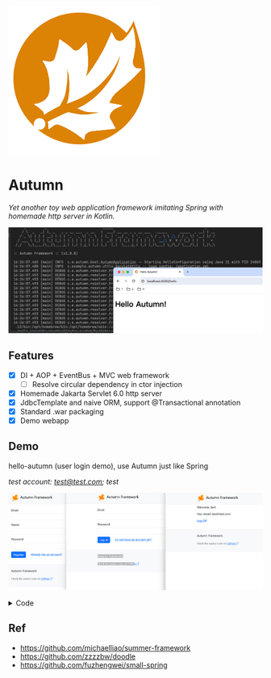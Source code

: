<img src="https://raw.githubusercontent.com/NuclearMissile/Autumn/master/autumn.png" width="300"> 

# Autumn

_Yet another toy web application framework imitating Spring with homemade http server in Kotlin._

![](screenshot.png)

## Features

- [x] DI + AOP + EventBus + MVC web framework
    - [ ] Resolve circular dependency in ctor injection
- [x] Homemade Jakarta Servlet 6.0 http server
- [x] JdbcTemplate and naive ORM, support @Transactional annotation
- [x] Standard .war packaging
- [x] Demo webapp

## Demo

hello-autumn (user login demo), use Autumn just like Spring

_test account: test@test.com; test_

![](login-demo.png)

<details>

<summary>Code</summary>

```kotlin
// Main.kt
@Controller
class IndexController(
    @Autowired private val userService: UserService,
    @Autowired private val eventBus: EventBus,
) {
    companion object {
        const val USER_SESSION_KEY = "USER_SESSION_KEY"
    }

    @PostConstruct
    fun init() {
        // @Transactional proxy of UserService injected
        assert(userService.javaClass != UserService::class.java)
    }

    @Get("/")
    fun index(session: HttpSession): ModelAndView {
        val user = session.getAttribute(USER_SESSION_KEY)
        return if (user == null)
            ModelAndView("redirect:/login") else ModelAndView("/index.ftl", mapOf("user" to user))
    }

    @Get("/register")
    fun register(session: HttpSession): ModelAndView {
        val user = session.getAttribute(USER_SESSION_KEY)
        return if (user == null)
            ModelAndView("/register.ftl") else ModelAndView("redirect:/")
    }

    @Post("/register")
    fun register(
        @RequestParam email: String, @RequestParam name: String, @RequestParam password: String
    ): ModelAndView {
        return if (userService.register(email, name, password) != null)
            ModelAndView("redirect:/login")
        else
            ModelAndView("/register.ftl", mapOf("error" to "$email already registered"))
    }

    @Get("/login")
    fun login(session: HttpSession): ModelAndView {
        val user = session.getAttribute(USER_SESSION_KEY)
        return if (user == null)
            ModelAndView("/login.ftl") else ModelAndView("redirect:/")
    }

    @Post("/login")
    fun login(@RequestParam email: String, @RequestParam password: String, session: HttpSession): ModelAndView {
        val user = userService.login(email, password)
            ?: return ModelAndView("/login.ftl", mapOf("error" to "email or password is incorrect"))
        session.setAttribute(USER_SESSION_KEY, user)
        eventBus.post(LoginEvent(user))
        return ModelAndView("redirect:/")
    }

    @Get("/logoff")
    fun logoff(session: HttpSession): String {
        session.removeAttribute(USER_SESSION_KEY)
        return "redirect:/login"
    }
}

// UserService.kt
@Entity
@Table(name = "users")
data class User(
    @Id
    @GeneratedValue(strategy = GenerationType.IDENTITY)
    @Column(nullable = false, updatable = false)
    var id: Long,
    @Column(nullable = false, unique = true)
    var email: String,
    @Column(nullable = false)
    var name: String,
    @Column(name = "pwd_salt", nullable = false)
    val pwdSalt: String,
    @Column(name = "pwd_hash", nullable = false)
    val pwdHash: String,
)

@Component
@Transactional
class UserService(@Autowired val naiveOrm: NaiveOrm) {
    companion object {
        const val CREATE_USERS = "CREATE TABLE IF NOT EXISTS users (id INTEGER PRIMARY KEY AUTOINCREMENT, " +
                "email TEXT NOT NULL UNIQUE, name TEXT NOT NULL, pwd_salt TEXT NOT NULL, pwd_hash TEXT NOT NULL);"
    }

    @PostConstruct
    fun init() {
        naiveOrm.jdbcTemplate.update(CREATE_USERS)
        register("test@test.com", "test", "test")
    }

    fun getUserByEmail(email: String): User? {
        return naiveOrm.selectFrom<User>().where("email = ?", email).first()
    }

    fun register(email: String, name: String, password: String): User? {
        val pwdSalt = SecureRandomUtil.genRandomString(32)
        val pwdHash = HashUtil.hmacSha256(password, pwdSalt)
        val user = User(-1, email, name, pwdSalt, pwdHash)
        return try {
            naiveOrm.insert(user)
            user
        } catch (e: Exception) {
            null
        }
    }

    fun login(email: String, password: String): User? {
        val user = getUserByEmail(email) ?: return null
        val pwdHash = HashUtil.hmacSha256(password, user.pwdSalt)
        return if (pwdHash == user.pwdHash) user else null
    }
}

```

</details>

## Ref

- https://github.com/michaelliao/summer-framework
- https://github.com/zzzzbw/doodle
- https://github.com/fuzhengwei/small-spring





